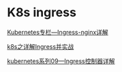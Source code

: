# K8s ingress



[Kubernetes专栏—Ingress-nginx详解](https://juejin.im/post/6844904054477291534)

[k8s之详解Ingress并实战](https://wandouduoduo.github.io/articles/f6f38be4.html)

[kubernetes系列09—Ingress控制器详解](https://www.cnblogs.com/along21/p/10333086.html)

